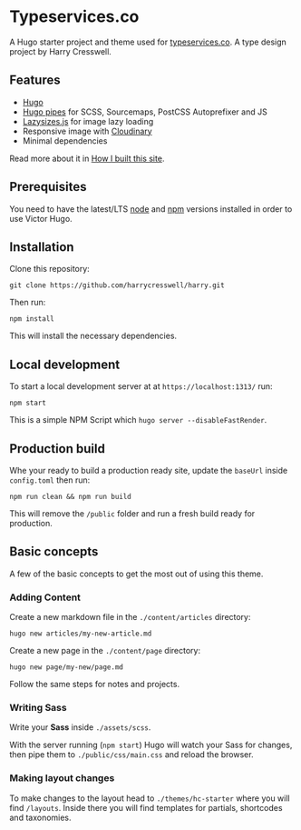 # Typeservices.co

A Hugo starter project and theme used for [typeservices.co](https://typeservices.co/). A type design project by Harry Cresswell.

## Features

- [Hugo](https://gohugo.io/)
- [Hugo pipes](https://gohugo.io/hugo-pipes/) for SCSS, Sourcemaps, PostCSS Autoprefixer and JS
- [Lazysizes.js](https://github.com/aFarkas/lazysizes) for image lazy loading
- Responsive image with [Cloudinary](https://cloudinary.com/documentation/responsive_images#automating_responsive_images_with_javascript)
- Minimal dependencies

Read more about it in [How I built this site](https://harrycresswell.com/build/).

## Prerequisites

You need to have the latest/LTS [node](https://nodejs.org/en/download/) and [npm](https://www.npmjs.com/get-npm) versions installed in order to use Victor Hugo.

## Installation

Clone this repository:

```
git clone https://github.com/harrycresswell/harry.git
```

Then run:

```
npm install
```

This will install the necessary dependencies.

## Local development

To start a local development server at at `https://localhost:1313/` run:

```
npm start
```

This is a simple NPM Script which `hugo server --disableFastRender`.

## Production build

Whe your ready to build a production ready site, update the `baseUrl` inside `config.toml` then run:

```
npm run clean && npm run build
```

This will remove the `/public` folder and run a fresh build ready for production.

## Basic concepts

A few of the basic concepts to get the most out of using this theme.

### Adding Content

Create a new markdown file in the `./content/articles` directory:

```
hugo new articles/my-new-article.md
```

Create a new page in the `./content/page` directory:

```
hugo new page/my-new/page.md
```

Follow the same steps for notes and projects.

### Writing Sass

Write your **Sass** inside `./assets/scss`.

With the server running (`npm start`) Hugo will watch your Sass for changes, then pipe them to `./public/css/main.css` and reload the browser.

### Making layout changes

To make changes to the layout head to `./themes/hc-starter` where you will find `/layouts`. Inside there you will find templates for partials, shortcodes and taxonomies.
